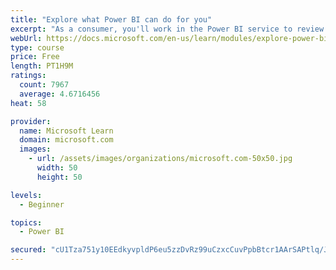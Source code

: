 ```yaml
---
title: "Explore what Power BI can do for you"
excerpt: "As a consumer, you'll work in the Power BI service to review and interact with content that has been shared with you. This module provides the foundational information that you need to work effectively in the Power BI service."
webUrl: https://docs.microsoft.com/en-us/learn/modules/explore-power-bi-service/
type: course
price: Free
length: PT1H9M
ratings:
  count: 7967
  average: 4.6716456
heat: 58

provider:
  name: Microsoft Learn
  domain: microsoft.com
  images:
    - url: /assets/images/organizations/microsoft.com-50x50.jpg
      width: 50
      height: 50

levels:
  - Beginner

topics:
  - Power BI

secured: "cU1Tza751y10EEdkyvpldP6eu5zzDvRz99uCzxcCuvPpbBtcr1AArSAPtlq/JYf8LGcyIEJ3lRe9MiCVbdCyhCk1bY8ejzmEpBBf8+odRg1+VlFq3cLscbkxiVT3cqPUOUSQW9jFbeVxh9nRLk1JGn+bFsWnjNtB7wiD24b+EQrQHbgYt/OY7b6JAfaBHNMAAL2GwN6bshfPaxlxT8R0JeqQoodRHOWjmwinZb0mvSlIZEH350JBpK4Tjf0b1L4sa6MSB6TKha9/ldtONVioSDEIro87jOjwvDrAtZeY+Y8vcPoG75KlgTVRLO/q5nA6dj43IAhwrYJUCHoBkDWKZbEg9Q9RTEkoL8b08+DwKd+TDQkvp9mIkCccAFis3lwI+2FEIvVtZ+rr7kVO0lzx6aKJYE9KlMlSka6tjoy94yM=;/+KO/GcxfWkyoguSXOmEhQ=="
---
```



